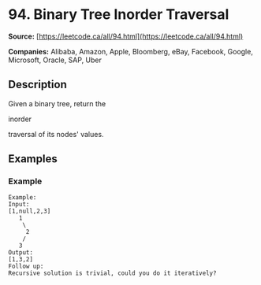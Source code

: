 # 94. Binary Tree Inorder Traversal

**Source:** [https://leetcode.ca/all/94.html](https://leetcode.ca/all/94.html)

**Companies:** Alibaba, Amazon, Apple, Bloomberg, eBay, Facebook, Google, Microsoft, Oracle, SAP, Uber

## Description

Given a binary tree, return the

inorder

traversal of its nodes' values.

## Examples

### Example

```
Example:
Input:
[1,null,2,3]
   1
    \
     2
    /
   3
Output:
[1,3,2]
Follow up:
Recursive solution is trivial, could you do it iteratively?
```

